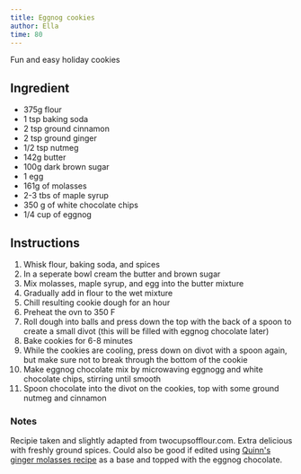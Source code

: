 ```yaml
---
title: Eggnog cookies
author: Ella
time: 80
---
```


Fun and easy holiday cookies

<section markdown="1">

## Ingredient

- 375g flour
- 1 tsp baking soda
- 2 tsp ground cinnamon
- 2 tsp ground ginger
- 1/2 tsp nutmeg
- 142g butter
- 100g dark brown sugar
- 1 egg
- 161g of molasses
- 2-3 tbs of maple syrup
- 350 g of white chocolate chips
- 1/4 cup of eggnog
  
</section>

## Instructions

1. Whisk flour, baking soda, and spices
2. In a seperate bowl cream the butter and brown sugar
3. Mix molasses, maple syrup, and egg into the butter mixture
4. Gradually add in flour to the wet mixture
5. Chill resulting cookie dough for an hour 
6. Preheat the ovn to 350 F
7. Roll dough into balls and press down the top with the back of a spoon to create a small divot (this will be filled with eggnog chocolate later)
8. Bake cookies for 6-8 minutes
9. While the cookies are cooling, press down on divot with a spoon again, but make sure not to break through the bottom of the cookie
10. Make eggnog chocolate mix by microwaving eggnogg and white chocolate chips, stirring until smooth
11. Spoon chocolate into the divot on the cookies, top with some ground nutmeg and cinnamon


### Notes

Recipie taken and slightly adapted from twocupsofflour.com. Extra delicious with freshly ground spices. Could also be good if edited using [Quinn's ginger molasses recipe](https://git-cook.net/treats/ginger-molasses-cookie) as a base and topped with the eggnog chocolate. 
